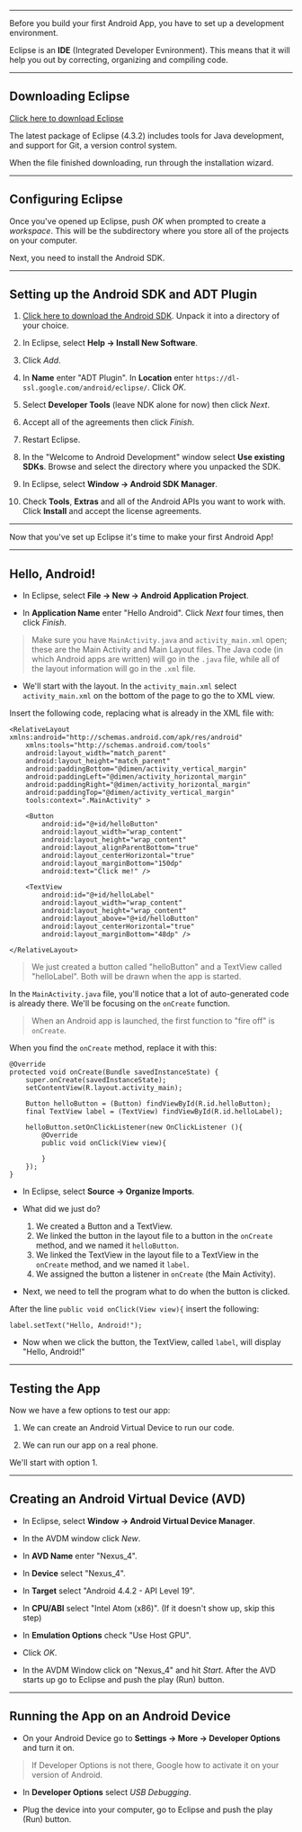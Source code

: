 ***

Before you build your first Android App, you have to set up a development environment.

Eclipse is an **IDE** (Integrated Developer Evnironment). This means that it will help you out by correcting, organizing and compiling code.

***

## Downloading Eclipse


[Click here to download Eclipse](http://eclipse.org/downloads/packages/eclipse-standard-432/keplersr2)

The latest package of Eclipse (4.3.2) includes tools for Java development, and support for Git, a version control system.

When the file finished downloading, run through the installation wizard.

***

## Configuring Eclipse


Once you've opened up Eclipse, push *OK* when prompted to create a *workspace*. This will be the subdirectory where you store all of the projects on your computer.

Next, you need to install the Android SDK.

***

## Setting up the Android SDK and ADT Plugin

1. [Click here to download the Android SDK](http://developer.android.com/sdk/index.html).  Unpack it into a directory of your choice.

2. In Eclipse, select **Help -> Install New Software**.

3. Click *Add*.

4. In **Name** enter "ADT Plugin".  In **Location** enter `https://dl-ssl.google.com/android/eclipse/`. Click *OK*.

5. Select **Developer Tools** (leave NDK alone for now) then click *Next*.

6. Accept all of the agreements then click *Finish*.

7. Restart Eclipse.

8. In the "Welcome to Android Development" window select **Use existing SDKs**. Browse and select the directory where you unpacked the SDK.

9. In Eclipse, select **Window -> Android SDK Manager**.

10. Check **Tools**, **Extras** and all of the Android APIs you want to work with. Click **Install** and accept the license agreements.

***

Now that you've set up Eclipse it's time to make your first Android App!

***

## Hello, Android!

* In Eclipse, select **File -> New -> Android Application Project**.

* In **Application Name** enter "Hello Android". Click *Next* four times, then click *Finish*.

> Make sure you have `MainActivity.java` and `activity_main.xml` open; these are the Main Activity and Main Layout files.
> The Java code (in which Android apps are written) will go in the `.java` file, while all of the layout information will go in the `.xml` file.

* We'll start with the layout. In the `activity_main.xml` select `activity_main.xml` on the bottom of the page to go the to XML view.

Insert the following code, replacing what is already in the XML file with:
	

	<RelativeLayout xmlns:android="http://schemas.android.com/apk/res/android"
	    xmlns:tools="http://schemas.android.com/tools"
	    android:layout_width="match_parent"
	    android:layout_height="match_parent"
	    android:paddingBottom="@dimen/activity_vertical_margin"
	    android:paddingLeft="@dimen/activity_horizontal_margin"
	    android:paddingRight="@dimen/activity_horizontal_margin"
	    android:paddingTop="@dimen/activity_vertical_margin"
	    tools:context=".MainActivity" >

	    <Button
	        android:id="@+id/helloButton"
	        android:layout_width="wrap_content"
	        android:layout_height="wrap_content"
	        android:layout_alignParentBottom="true"
	        android:layout_centerHorizontal="true"
	        android:layout_marginBottom="150dp"
	        android:text="Click me!" />

	    <TextView
	        android:id="@+id/helloLabel"
	        android:layout_width="wrap_content"
	        android:layout_height="wrap_content"
	        android:layout_above="@+id/helloButton"
	        android:layout_centerHorizontal="true"
	        android:layout_marginBottom="48dp" />

	</RelativeLayout>
    

> We just created a button called "helloButton" and a TextView called "helloLabel". Both will be drawn when the app is started.

In the `MainActivity.java` file, you'll notice that a lot of auto-generated code is already there. We'll be focusing on the `onCreate` function. 

> When an Android app is launched, the first function to "fire off" is `onCreate`. 

When you find the `onCreate` method, replace it with this:

	@Override
	protected void onCreate(Bundle savedInstanceState) {
	    super.onCreate(savedInstanceState);
	    setContentView(R.layout.activity_main);

	    Button helloButton = (Button) findViewById(R.id.helloButton);
	    final TextView label = (TextView) findViewById(R.id.helloLabel);
	    
	    helloButton.setOnClickListener(new OnClickListener (){
			@Override
			public void onClick(View view){

			}
		});
	}

* In Eclipse, select **Source -> Organize Imports**.
    
* What did we just do? 

	1. We created a Button and a TextView.
	2. We linked the button in the layout file to a button in the `onCreate` method, and we named it `helloButton`.
	3. We linked the TextView in the layout file to a TextView in the `onCreate` method, and we named it `label`.
	4. We assigned the button a listener in `onCreate` (the Main Activity).

* Next, we need to tell the program what to do when the button is clicked.

After the line `public void onClick(View view){` insert the following:

	label.setText("Hello, Android!");

* Now when we click the button, the TextView, called `label`, will display "Hello, Android!"

***

## Testing the App

Now we have a few options to test our app:

1. We can create an Android Virtual Device to run our code.

2. We can run our app on a real phone.

We'll start with option 1.

***

## Creating an Android Virtual Device (AVD)

* In Eclipse, select **Window -> Android Virtual Device Manager**.

* In the AVDM window click *New*.

* In **AVD Name** enter "Nexus_4".

* In **Device** select "Nexus_4".

* In **Target** select "Android 4.4.2 - API Level 19".

* In **CPU/ABI** select "Intel Atom (x86)". (If it doesn't show up, skip this step)

* In **Emulation Options** check "Use Host GPU".

* Click *OK*.

* In the AVDM Window click on "Nexus_4" and hit *Start*. After the AVD starts up go to Eclipse and push the play (Run) button.

***

## Running the App on an Android Device

* On your Android Device go to **Settings -> More -> Developer Options** and turn it on.

> If Developer Options is not there, Google how to activate it on your version of Android.

* In **Developer Options** select *USB Debugging*.

* Plug the device into your computer, go to Eclipse and push the play (Run) button.